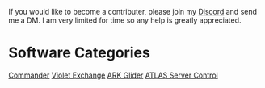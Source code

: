 <!-- TITLE: Home -->
<!-- SUBTITLE: This Wiki contains instructions on how to best utilize the software developed by SparcMX -->
If you would like to become a contributer, please join my [Discord](http://discord.gg/3EXA2MUv) and send me a DM.  I am very limited for time so any help is greatly appreciated.
# Software Categories
[Commander](#)
[Violet Exchange](#)
[ARK Glider](#)
[ATLAS Server Control](#)

